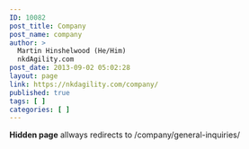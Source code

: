 ```yaml
---
ID: 10082
post_title: Company
post_name: company
author: >
  Martin Hinshelwood (He/Him)
  nkdAgility.com
post_date: 2013-09-02 05:02:28
layout: page
link: https://nkdagility.com/company/
published: true
tags: [ ]
categories: [ ]
---
```

**Hidden page** allways redirects to /company/general-inquiries/